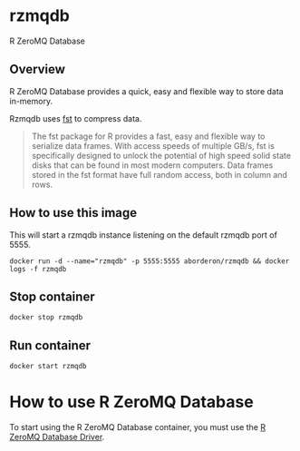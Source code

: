 # rzmqdb
R ZeroMQ Database

## Overview
R ZeroMQ Database provides a quick, easy and flexible way to store data in-memory.

Rzmqdb uses [fst](https://www.fstpackage.org/) to compress data. 
> The fst package for R provides a fast, easy and flexible way to serialize data frames. With access speeds of multiple GB/s, fst is specifically designed to unlock the potential of high speed solid state disks that can be found in most modern computers. Data frames stored in the fst format have full random access, both in column and rows.

## How to use this image

This will start a rzmqdb instance listening on the default rzmqdb port of 5555.
```
docker run -d --name="rzmqdb" -p 5555:5555 aborderon/rzmqdb && docker logs -f rzmqdb
```

## Stop container
```
docker stop rzmqdb
```

## Run container
```
docker start rzmqdb
```

# How to use R ZeroMQ Database
To start using the R ZeroMQ Database container, you must use the [R ZeroMQ Database Driver](https://github.com/aborderon/rzmqdb-driver).
